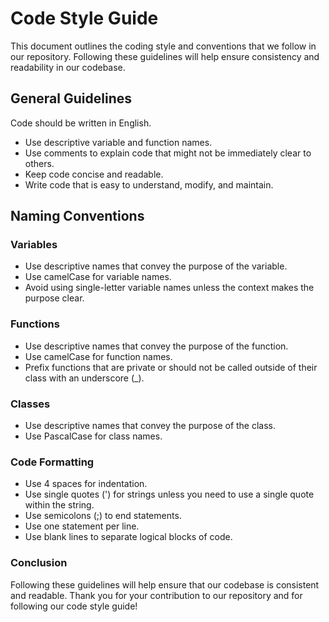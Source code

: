 # Code Style Guide

This document outlines the coding style and conventions that we follow in our repository. Following these guidelines will help ensure consistency and readability in our codebase.

## General Guidelines

Code should be written in English.

- Use descriptive variable and function names.
- Use comments to explain code that might not be immediately clear to others.
- Keep code concise and readable.
- Write code that is easy to understand, modify, and maintain.

## Naming Conventions

### Variables

- Use descriptive names that convey the purpose of the variable.
- Use camelCase for variable names.
- Avoid using single-letter variable names unless the context makes the purpose clear.

### Functions

- Use descriptive names that convey the purpose of the function.
- Use camelCase for function names.
- Prefix functions that are private or should not be called outside of their class with an underscore (\_).

### Classes

- Use descriptive names that convey the purpose of the class.
- Use PascalCase for class names.

### Code Formatting

- Use 4 spaces for indentation.
- Use single quotes (') for strings unless you need to use a single quote within the string.
- Use semicolons (;) to end statements.
- Use one statement per line.
- Use blank lines to separate logical blocks of code.

### Conclusion

Following these guidelines will help ensure that our codebase is consistent and readable. Thank you for your contribution to our repository and for following our code style guide!